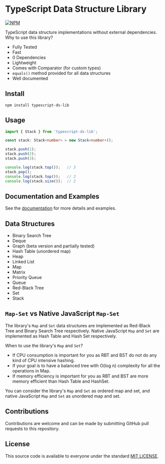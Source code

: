 # TypeScript Data Structure Library
[![NPM](https://img.shields.io/npm/v/typescript-ds-lib?label=npm%20package&color=limegreen)](https://www.npmjs.com/package/typescript-ds-lib)

TypeScript data structure implementations without external dependencies. Why to use this library?  

- Fully Tested
- Fast
- 0 Dependencies
- Lightweight
- Comes with Comparator (for custom types)
- `equals()` method provided for all data structures
- Well documented


## Install
```
npm install typescript-ds-lib
```


## Usage
```typescript
import { Stack } from 'typescript-ds-lib';

const stack: Stack<number> = new Stack<number>();

stack.push(1);
stack.push(2);
stack.push(3);

console.log(stack.top());   // 3
stack.pop();
console.log(stack.top());   // 2
console.log(stack.size());  // 2
```


## Documentation and Examples
See the [documentation](https://github.com/baloian/typescript-ds-lib/blob/master/doc/DOCUMENTATION.md) for more details and examples.


## Data Structures
- Binary Search Tree
- Deque
- Graph (beta version and partially tested)
- Hash Table (unordered map)
- Heap
- Linked List
- Map
- Matrix
- Priority Queue
- Queue
- Red-Black Tree
- Set
- Stack


## `Map-Set` vs Native JavaScript `Map-Set`
The library's `Map` and `Set` data structures are implemented as Red-Black Tree and Binary Search Tree respectively.
Native JavaScript `Map` and `Set` are implemented as Hash Table and Hash Set respectively.

When to use the library's `Map` and `Set`?  
- If CPU consumption is important for you as RBT and BST do not do any kind of CPU intensive hashing.
- If your goal is to have a balanced tree with O(log n) complexity for all the operations in Map.
- If memory efficiency is important for you as RBT and BST are more memory efficient than Hash Table and HashSet.

You can consider the library's `Map` and `Set` as ordered map and set, and native JavaScript `Map` and `Set` as unordered map and set.


## Contributions
Contributions are welcome and can be made by submitting GitHub pull requests
to this repository.


## License
This source code is available to everyone under the standard
[MIT LICENSE](https://github.com/baloian/marcal/blob/master/LICENSE).
